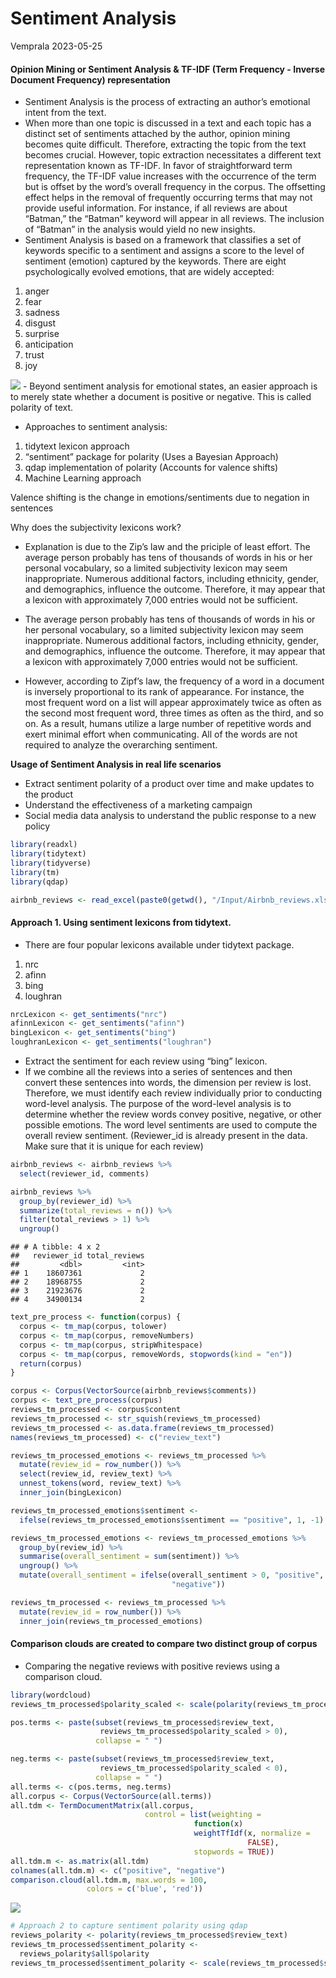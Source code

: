 Sentiment Analysis
================
Vemprala
2023-05-25

#### Opinion Mining or Sentiment Analysis & TF-IDF (Term Frequency - Inverse Document Frequency) representation

-   Sentiment Analysis is the process of extracting an author’s
    emotional intent from the text.
-   When more than one topic is discussed in a text and each topic has a
    distinct set of sentiments attached by the author, opinion mining
    becomes quite difficult. Therefore, extracting the topic from the
    text becomes crucial. However, topic extraction necessitates a
    different text representation known as TF-IDF. In favor of
    straightforward term frequency, the TF-IDF value increases with the
    occurrence of the term but is offset by the word’s overall frequency
    in the corpus. The offsetting effect helps in the removal of
    frequently occurring terms that may not provide useful information.
    For instance, if all reviews are about “Batman,” the “Batman”
    keyword will appear in all reviews. The inclusion of “Batman” in the
    analysis would yield no new insights.
-   Sentiment Analysis is based on a framework that classifies a set of
    keywords specific to a sentiment and assigns a score to the level of
    sentiment (emotion) captured by the keywords. There are eight
    psychologically evolved emotions, that are widely accepted:

1.  anger
2.  fear
3.  sadness
4.  disgust
5.  surprise
6.  anticipation
7.  trust
8.  joy

![](Images/Plutchik-wheel-of-emotions.png) - Beyond sentiment analysis
for emotional states, an easier approach is to merely state whether a
document is positive or negative. This is called polarity of text.

-   Approaches to sentiment analysis:

1.  tidytext lexicon approach
2.  “sentiment” package for polarity (Uses a Bayesian Approach)
3.  qdap implementation of polarity (Accounts for valence shifts)
4.  Machine Learning approach

Valence shifting is the change in emotions/sentiments due to negation in
sentences

Why does the subjectivity lexicons work?

-   Explanation is due to the Zip’s law and the priciple of least
    effort. The average person probably has tens of thousands of words
    in his or her personal vocabulary, so a limited subjectivity lexicon
    may seem inappropriate. Numerous additional factors, including
    ethnicity, gender, and demographics, influence the outcome.
    Therefore, it may appear that a lexicon with approximately 7,000
    entries would not be sufficient.

-   The average person probably has tens of thousands of words in his or
    her personal vocabulary, so a limited subjectivity lexicon may seem
    inappropriate. Numerous additional factors, including ethnicity,
    gender, and demographics, influence the outcome. Therefore, it may
    appear that a lexicon with approximately 7,000 entries would not be
    sufficient.

-   However, according to Zipf’s law, the frequency of a word in a
    document is inversely proportional to its rank of appearance. For
    instance, the most frequent word on a list will appear approximately
    twice as often as the second most frequent word, three times as
    often as the third, and so on. As a result, humans utilize a large
    number of repetitive words and exert minimal effort when
    communicating. All of the words are not required to analyze the
    overarching sentiment.

**Usage of Sentiment Analysis in real life scenarios**

-   Extract sentiment polarity of a product over time and make updates
    to the product
-   Understand the effectiveness of a marketing campaign
-   Social media data analysis to understand the public response to a
    new policy

``` r
library(readxl)
library(tidytext)
library(tidyverse)
library(tm)
library(qdap)
```

``` r
airbnb_reviews <- read_excel(paste0(getwd(), "/Input/Airbnb_reviews.xlsx"))
```

#### Approach 1. Using sentiment lexicons from tidytext.

-   There are four popular lexicons available under tidytext package.

1.  nrc
2.  afinn
3.  bing
4.  loughran

``` r
nrcLexicon <- get_sentiments("nrc")
afinnLexicon <- get_sentiments("afinn")
bingLexicon <- get_sentiments("bing")
loughranLexicon <- get_sentiments("loughran")
```

-   Extract the sentiment for each review using “bing” lexicon.
-   If we combine all the reviews into a series of sentences and then
    convert these sentences into words, the dimension per review is
    lost. Therefore, we must identify each review individually prior to
    conducting word-level analysis. The purpose of the word-level
    analysis is to determine whether the review words convey positive,
    negative, or other possible emotions. The word level sentiments are
    used to compute the overall review sentiment. (Reviewer_id is
    already present in the data. Make sure that it is unique for each
    review)

``` r
airbnb_reviews <- airbnb_reviews %>% 
  select(reviewer_id, comments) 

airbnb_reviews %>% 
  group_by(reviewer_id) %>%
  summarize(total_reviews = n()) %>% 
  filter(total_reviews > 1) %>%
  ungroup()
```

    ## # A tibble: 4 x 2
    ##   reviewer_id total_reviews
    ##         <dbl>         <int>
    ## 1    18607361             2
    ## 2    18968755             2
    ## 3    21923676             2
    ## 4    34900134             2

``` r
text_pre_process <- function(corpus) {
  corpus <- tm_map(corpus, tolower)
  corpus <- tm_map(corpus, removeNumbers)
  corpus <- tm_map(corpus, stripWhitespace)
  corpus <- tm_map(corpus, removeWords, stopwords(kind = "en"))
  return(corpus)
}
```

``` r
corpus <- Corpus(VectorSource(airbnb_reviews$comments))
corpus <- text_pre_process(corpus)
reviews_tm_processed <- corpus$content
reviews_tm_processed <- str_squish(reviews_tm_processed)
reviews_tm_processed <- as.data.frame(reviews_tm_processed)
names(reviews_tm_processed) <- c("review_text")
```

``` r
reviews_tm_processed_emotions <- reviews_tm_processed %>% 
  mutate(review_id = row_number()) %>%
  select(review_id, review_text) %>% 
  unnest_tokens(word, review_text) %>%
  inner_join(bingLexicon)

reviews_tm_processed_emotions$sentiment <- 
  ifelse(reviews_tm_processed_emotions$sentiment == "positive", 1, -1)

reviews_tm_processed_emotions <- reviews_tm_processed_emotions %>%
  group_by(review_id) %>%
  summarise(overall_sentiment = sum(sentiment)) %>%
  ungroup() %>% 
  mutate(overall_sentiment = ifelse(overall_sentiment > 0, "positive",
                                    "negative"))

reviews_tm_processed <- reviews_tm_processed %>% 
  mutate(review_id = row_number()) %>%
  inner_join(reviews_tm_processed_emotions)
```

#### Comparison clouds are created to compare two distinct group of corpus

-   Comparing the negative reviews with positive reviews using a
    comparison cloud.

``` r
library(wordcloud)
reviews_tm_processed$polarity_scaled <- scale(polarity(reviews_tm_processed$review_text)$all$polarity)

pos.terms <- paste(subset(reviews_tm_processed$review_text, 
                    reviews_tm_processed$polarity_scaled > 0),
                   collapse = " ")

neg.terms <- paste(subset(reviews_tm_processed$review_text, 
                    reviews_tm_processed$polarity_scaled < 0),
                   collapse = " ")
all.terms <- c(pos.terms, neg.terms)
all.corpus <- Corpus(VectorSource(all.terms))
all.tdm <- TermDocumentMatrix(all.corpus, 
                              control = list(weighting =
                                         function(x)
                                         weightTfIdf(x, normalize =
                                                     FALSE),
                                         stopwords = TRUE))
all.tdm.m <- as.matrix(all.tdm)
colnames(all.tdm.m) <- c("positive", "negative")
comparison.cloud(all.tdm.m, max.words = 100,
                 colors = c('blue', 'red'))
```

![](03_Sentiment_Analysis_files/figure-gfm/comparison%20clouds-1.png)<!-- -->

``` r
# Approach 2 to capture sentiment polarity using qdap 
reviews_polarity <- polarity(reviews_tm_processed$review_text)
reviews_tm_processed$sentiment_polarity <- 
  reviews_polarity$all$polarity
reviews_tm_processed$sentiment_polarity <- scale(reviews_tm_processed$sentiment_polarity)
```
